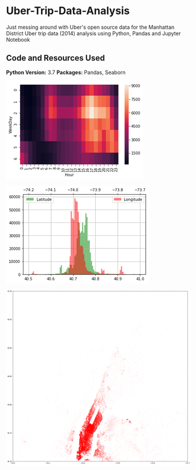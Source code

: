 # Uber-Trip-Data-Analysis
Just messing around with Uber's open source data for the Manhattan District
Uber trip data (2014) analysis using Python, Pandas and Jupyter Notebook

## Code and Resources Used
**Python Version:** 3.7
**Packages:** Pandas, Seaborn

![alt text](https://github.com/OluyemiJ/Uber-Trip-Data-Analysis/blob/master/activity_heat_map.png "Heat Map of Activity")

![alt text](https://github.com//OluyemiJ/Uber-Trip-Data-Analysis/blob/master/lon_lat_hist.png "Longitude Latitude Histogram")

![alt text](https://github.com//OluyemiJ/Uber-Trip-Data-Analysis/blob/master/lon_lat_scatter.png "Longitude Latitude Scatter")
